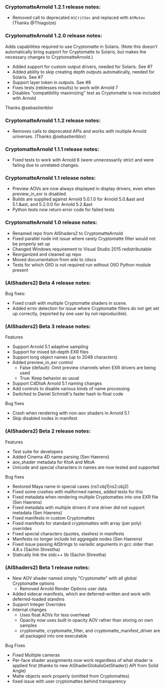 ### CryptomatteArnold 1.2.1 release notes: 

* Removed call to deprecated `AtCritSec` and replaced with `AtMutex` (Thanks @ThiagoIze)

### CryptomatteArnold 1.2.0 release notes: 

Adds capabilities required to use Cryptomatte in Solaris. (Note this doesn't automatically bring support for Cryptomatte to Solaris, but makes the necessary changes to CryptomatteArnold.)

* Added support for custom output drivers, needed for Solaris.  See #7
* Added ability to skip creating depth outputs automatically, needed for Solaris. See #7
* Support layer token in outputs. See #8
* Fixes tests (reblesses results) to work with Arnold 7
* Disables "compatibility maximizing" test as Cryptomatte is now included with Arnold

Thanks @sebastienblor

### CryptomatteArnold 1.1.2 release notes: 

* Removes calls to deprecated APIs and works with multiple Arnold universes. (Thanks @sebastienblor)

### CryptomatteArnold 1.1.1 release notes: 

* Fixed tests to work with Arnold 6 (were unnecessarily strict and were failing due to unrelated changes. 

### CryptomatteArnold 1.1 release notes: 

* Preview AOVs are now always displayed in display drivers, even when preview_in_exr is disabled. 
* Builds are supplied against Arnold 5.0.1.0 for Arnold 5.0.&ast and 5.1.&ast, and 5.2.0.0 for Arnold 5.2.&ast
* Python tests now return error code for failed tests

### CryptomatteArnold 1.0 release notes: 

* Renamed repo from AlShaders2 to CryptomatteArnold
* Fixed parallel node init issue where rarely Cryptomatte filter would not be properly set up
* Changed Windows requirement to Visual Studio 2015 redistributable
* Reorganized and cleaned up repo
* Moved documentation from wiki to /docs
* Tests for which OIIO is not required run without OIIO Python module present

### (AlShaders2) Beta 4 release notes: 

Bug fixes:
* Fixed crash with multiple Cryptomatte shaders in scene. 
* Added error detection for issue where Cryptomatte filters do not get set up correctly, (reported by one user by not reproducible). 

### (AlShaders2) Beta 3 release notes:

Features
* Support Arnold 5.1 adaptive sampling
* Support for mixed bit-depth EXR files
* Support long object names (up to 2048 characters)
* Added preview_in_exr control
  * False (default): Omit preview channels when EXR drivers are being used
  * True: Keep behavior as usual
* Support C4DtoA Arnold 5.1 naming changes
* Add controls to disable various kinds of name processing
* Switched to Daniel Schmidt's faster hash to float code

Bug fixes
* Crash when rendering with non-aov shaders in Arnold 5.1
* Skip disabled nodes in manifest

### (AlShaders2) Beta 2 release notes:

Features
* Test suite for developers
* Added Cinema 4D name parsing (Sen Haerens)
* aov_shader metadata for KtoA and MtoA
* Unicode and special characters in names are now tested and supported

Bug fixes
* Restored Maya name in special cases (ns1:obj1|ns2:obj2)
* Fixed some crashes with malformed names, added tests for this
* Fixed metadata when rendering multiple Cryptomattes into one EXR file (Sen Haerens)
* Fixed metadata with multiple drivers if one driver did not support metadata (Sen Haerens)
* Fixed manifests in custom Cryptomattes
* Fixed manifests for standard cryptomattes with array (per poly) overrides 
* Fixed special characters (quotes, slashes) in manifests
* Manifests no longer include list aggregate nodes (Sen Haerens)
* Fixed issue passing AtStrings to variadic arguments in gcc older than 4.8.x (Sachin Shrestha)
* Statically link the stdc++ lib (Sachin Shrestha)

### (AlShaders2) Beta 1 release notes:

* New AOV shader named simply "Cryptomatte" with all global Cryptomatte options
  * Removed Arnold Render Options user data
* Added sidecar manifests, which are deferred-written and work with deferred-loaded standins
* Support Integer Overrides
* Internal changes
  * Uses float AOVs for less overhead
  * Opacity now uses built in opacity AOV rather than storing on own samples
  * cryptomatte, cryptomatte_filter, and cryptomatte_manifest_driver are all packaged into one executable

Bug Fixes
* Fixed Multiple cameras
* Per-face shader assignments now work regardless of what shader is applied first (thanks to new AiShaderGlobalsGetShader() API from Solid Angle)
* Matte objects work properly (omitted from Cryptomattes)
* fixed issue with user cryptomattes behind transparency

